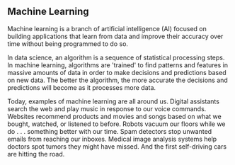 ## Machine Learning

Machine learning is a branch of artificial intelligence (AI) focused on building applications that learn from data and improve their accuracy over time without being programmed to do so. 

In data science, an algorithm is a sequence of statistical processing steps. In machine learning, algorithms are 'trained' to find patterns and features in massive amounts of data in order to make decisions and predictions based on new data. The better the algorithm, the more accurate the decisions and predictions will become as it processes more data.

Today, examples of machine learning are all around us. Digital assistants search the web and play music in response to our voice commands. Websites recommend products and movies and songs based on what we bought, watched, or listened to before. Robots vacuum our floors while we do . . . something better with our time. Spam detectors stop unwanted emails from reaching our inboxes. Medical image analysis systems help doctors spot tumors they might have missed. And the first self-driving cars are hitting the road.
